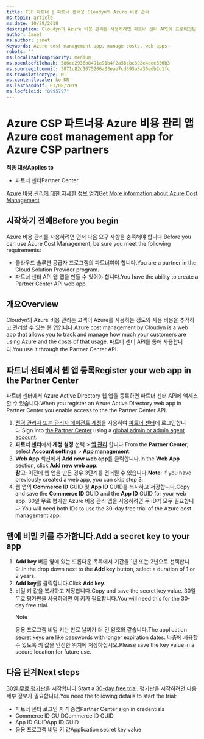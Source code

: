 ```yaml
---
title: CSP 파트너 | 파트너 센터용 Cloudyn의 Azure 비용 관리
ms.topic: article
ms.date: 10/29/2018
description: Cloudyn의 Azure 비용 관리를 사용하려면 파트너 센터 API에 프로비전된 액세스가 필요합니다.
author: Janet
ms.author: janet
Keywords: Azure cost management app, manage costs, web apps
robots: ''
ms.localizationpriority: medium
ms.openlocfilehash: 586ec2936b8491e91b4f2a56cbc392e4dee350b3
ms.sourcegitcommit: 3871c82c1075206a33eae7cd395a5a36edb2d1fc
ms.translationtype: MT
ms.contentlocale: ko-KR
ms.lasthandoff: 01/08/2019
ms.locfileid: "8995797"
---
```

# <a name="azure-cost-management-app-for-azure-csp-partners"></a><span data-ttu-id="94cf5-103">Azure CSP 파트너용 Azure 비용 관리 앱</span><span class="sxs-lookup"><span data-stu-id="94cf5-103">Azure cost management app for Azure CSP partners</span></span>  

**<span data-ttu-id="94cf5-104">적용 대상</span><span class="sxs-lookup"><span data-stu-id="94cf5-104">Applies to</span></span>**

-  <span data-ttu-id="94cf5-105">파트너 센터</span><span class="sxs-lookup"><span data-stu-id="94cf5-105">Partner Center</span></span>

[<span data-ttu-id="94cf5-106">Azure 비용 관리에 대한 자세한 정보 얻기</span><span class="sxs-lookup"><span data-stu-id="94cf5-106">Get More information about Azure Cost Management</span></span>](https://go.microsoft.com/fwlink/p/?linkid=857893)

## <a name="before-you-begin"></a><span data-ttu-id="94cf5-107">시작하기 전에</span><span class="sxs-lookup"><span data-stu-id="94cf5-107">Before you begin</span></span>
<span data-ttu-id="94cf5-108">Azure 비용 관리를 사용하려면 먼저 다음 요구 사항을 충족해야 합니다.</span><span class="sxs-lookup"><span data-stu-id="94cf5-108">Before you can use Azure Cost Management, be sure you meet the following requirements:</span></span>

- <span data-ttu-id="94cf5-109">클라우드 솔루션 공급자 프로그램의 파트너여야 합니다.</span><span class="sxs-lookup"><span data-stu-id="94cf5-109">You are a partner in the Cloud Solution Provider program.</span></span>
- <span data-ttu-id="94cf5-110">파트너 센터 API 웹 앱을 만들 수 있어야 합니다.</span><span class="sxs-lookup"><span data-stu-id="94cf5-110">You have the ability to create a Partner Center API web app.</span></span>

## <a name="overview"></a><span data-ttu-id="94cf5-111">개요</span><span class="sxs-lookup"><span data-stu-id="94cf5-111">Overview</span></span>

<span data-ttu-id="94cf5-112">Cloudyn의 Azure 비용 관리는 고객이 Azure를 사용하는 정도와 사용 비용을 추적하고 관리할 수 있는 웹 앱입니다.</span><span class="sxs-lookup"><span data-stu-id="94cf5-112">Azure cost management by Cloudyn is a web app that allows you to track and manage how much your customers are using Azure and the costs of that usage.</span></span> <span data-ttu-id="94cf5-113">파트너 센터 API를 통해 사용합니다.</span><span class="sxs-lookup"><span data-stu-id="94cf5-113">You use it through the Partner Center API.</span></span>

## <a name="register-your-web-app-in-the-partner-center"></a><span data-ttu-id="94cf5-114">파트너 센터에서 웹 앱 등록</span><span class="sxs-lookup"><span data-stu-id="94cf5-114">Register your web app in the Partner Center</span></span>
<span data-ttu-id="94cf5-115">파트너 센터에서 Azure Active Directory 웹 앱을 등록하면 파트너 센터 API에 액세스할 수 있습니다.</span><span class="sxs-lookup"><span data-stu-id="94cf5-115">When you register an Azure Active Directory web app in Partner Center you enable access to the the Partner Center API.</span></span> 
1.  <span data-ttu-id="94cf5-116">[전역 관리자 또는 관리자 에이전트 계정](create-user-accounts-and-set-permissions.md)을 사용하여 [파트너 센터](https://partnercenter.microsoft.com/en-us/pcv/dashboard/overview)에 로그인합니다.</span><span class="sxs-lookup"><span data-stu-id="94cf5-116">Sign into [the Partner Center](https://partnercenter.microsoft.com/en-us/pcv/dashboard/overview) using a [global admin or admin agent account](create-user-accounts-and-set-permissions.md).</span></span>
2.  <span data-ttu-id="94cf5-117">**파트너 센터**에서 **계정 설정** 선택 &gt; **[앱 관리](https://partnercenter.microsoft.com/en-us/pcv/apiintegration/appmanagement)** 합니다.</span><span class="sxs-lookup"><span data-stu-id="94cf5-117">From the **Partner Center**, select **Account settings** &gt; **[App management](https://partnercenter.microsoft.com/en-us/pcv/apiintegration/appmanagement)**.</span></span>
3.  <span data-ttu-id="94cf5-118">**Web App** 섹션에서 **Add new web app**를 클릭합니다.</span><span class="sxs-lookup"><span data-stu-id="94cf5-118">In the **Web App** section, click **Add new web app**.</span></span>
<br> <span data-ttu-id="94cf5-119">**참고**: 이전에 웹 앱을 만든 경우 3단계를 건너뛸 수 있습니다.</span><span class="sxs-lookup"><span data-stu-id="94cf5-119">**Note**: If you have previously created a web app, you can skip step 3.</span></span>
4.  <span data-ttu-id="94cf5-120">웹 앱의 **Commerce ID** GUID 및 **App ID** GUID를 복사하고 저장합니다.</span><span class="sxs-lookup"><span data-stu-id="94cf5-120">Copy and save the **Commerce ID** GUID and the **App ID** GUID for your web app.</span></span> <span data-ttu-id="94cf5-121">30일 무료 평가판 Azure 비용 관리 앱을 사용하려면 두 ID가 모두 필요합니다.</span><span class="sxs-lookup"><span data-stu-id="94cf5-121">You will need both IDs to use the 30-day free trial of the Azure cost management app.</span></span>

## <a name="add-a-secret-key-to-your-app"></a><span data-ttu-id="94cf5-122">앱에 비밀 키를 추가합니다.</span><span class="sxs-lookup"><span data-stu-id="94cf5-122">Add a secret key to your app</span></span>
1. <span data-ttu-id="94cf5-123">**Add key** 버튼 옆에 있는 드롭다운 목록에서 기간을 1년 또는 2년으로 선택합니다.</span><span class="sxs-lookup"><span data-stu-id="94cf5-123">In the drop down next to the **Add key** button, select a duration of 1 or 2 years.</span></span>
2. <span data-ttu-id="94cf5-124">**Add key**를 클릭합니다.</span><span class="sxs-lookup"><span data-stu-id="94cf5-124">Click **Add key**.</span></span> 
3. <span data-ttu-id="94cf5-125">비밀 키 값을 복사하고 저장합니다.</span><span class="sxs-lookup"><span data-stu-id="94cf5-125">Copy and save the secret key value.</span></span> <span data-ttu-id="94cf5-126">30일 무료 평가판을 사용하려면 이 키가 필요합니다.</span><span class="sxs-lookup"><span data-stu-id="94cf5-126">You will need this for the 30-day free trial.</span></span><br>
   > [!NOTE]  
   > <span data-ttu-id="94cf5-127">응용 프로그램 비밀 키는 만료 날짜가 더 긴 암호와 같습니다.</span><span class="sxs-lookup"><span data-stu-id="94cf5-127">The application secret keys are like passwords with longer expiration dates.</span></span> <span data-ttu-id="94cf5-128">나중에 사용할 수 있도록 키 값을 안전한 위치에 저장하십시오.</span><span class="sxs-lookup"><span data-stu-id="94cf5-128">Please save the key value in a secure location for future use.</span></span>

## <a name="next-steps"></a><span data-ttu-id="94cf5-129">다음 단계</span><span class="sxs-lookup"><span data-stu-id="94cf5-129">Next steps</span></span>
<span data-ttu-id="94cf5-130">[30일 무료 평가판](https://go.microsoft.com/fwlink/?linkid=857895)을 시작합니다.</span><span class="sxs-lookup"><span data-stu-id="94cf5-130">Start a [30-day free trial](https://go.microsoft.com/fwlink/?linkid=857895).</span></span>
<span data-ttu-id="94cf5-131">평가판을 시작하려면 다음 세부 정보가 필요합니다.</span><span class="sxs-lookup"><span data-stu-id="94cf5-131">You need the following details to start the trial:</span></span>
- <span data-ttu-id="94cf5-132">파트너 센터 로그인 자격 증명</span><span class="sxs-lookup"><span data-stu-id="94cf5-132">Partner Center sign in credentials</span></span>
- <span data-ttu-id="94cf5-133">Commerce ID GUID</span><span class="sxs-lookup"><span data-stu-id="94cf5-133">Commerce ID GUID</span></span>
- <span data-ttu-id="94cf5-134">App ID GUID</span><span class="sxs-lookup"><span data-stu-id="94cf5-134">App ID GUID</span></span>
- <span data-ttu-id="94cf5-135">응용 프로그램 비밀 키 값</span><span class="sxs-lookup"><span data-stu-id="94cf5-135">Application secret key value</span></span>
